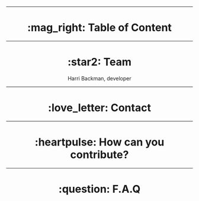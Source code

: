 <hr>
  <h1 align="center"> :mag_right: Table of Content  </h1>

<hr>
  <h1 align="center"> :star2: Team  </h1>
  <p align="center">
      Harri Backman, developer   </p>

<hr>
  <h1 align="center"> :love_letter: Contact  </h1>
  
<hr>
  <h1 align="center"> :heartpulse: How can you contribute?  </h1>
  
<hr>
  <h1 align="center"> :question: F.A.Q  </h1>
